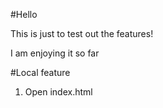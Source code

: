 #Hello

This is just to test out the features!

I am enjoying it so far

#Local feature

1. Open index.html